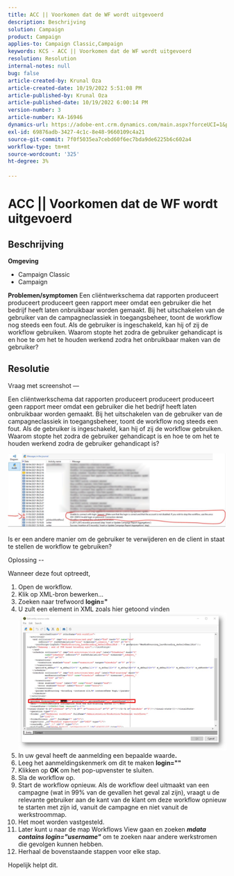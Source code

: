 ```yaml
---
title: ACC || Voorkomen dat de WF wordt uitgevoerd
description: Beschrijving
solution: Campaign
product: Campaign
applies-to: Campaign Classic,Campaign
keywords: KCS - ACC || Voorkomen dat de WF wordt uitgevoerd
resolution: Resolution
internal-notes: null
bug: false
article-created-by: Krunal Oza
article-created-date: 10/19/2022 5:51:08 PM
article-published-by: Krunal Oza
article-published-date: 10/19/2022 6:00:14 PM
version-number: 3
article-number: KA-16946
dynamics-url: https://adobe-ent.crm.dynamics.com/main.aspx?forceUCI=1&pagetype=entityrecord&etn=knowledgearticle&id=1341eb95-d64f-ed11-bba2-00224808679b
exl-id: 69876adb-3427-4c1c-8e48-9660109c4a21
source-git-commit: 7f0f5035ea7cebd60f6ec7bda9de6225b6c602a4
workflow-type: tm+mt
source-wordcount: '325'
ht-degree: 3%

---
```


# ACC || Voorkomen dat de WF wordt uitgevoerd

## Beschrijving

<b>Omgeving</b>
- Campaign Classic
- Campaign



<b>Problemen/symptomen</b>
Een cliëntwerkschema dat rapporten produceert produceert produceert geen rapport meer omdat een gebruiker die het bedrijf heeft laten onbruikbaar worden gemaakt. Bij het uitschakelen van de gebruiker van de campagneclassiek in toegangsbeheer, toont de workflow nog steeds een fout. Als de gebruiker is ingeschakeld, kan hij of zij de workflow gebruiken. Waarom stopte het zodra de gebruiker gehandicapt is en hoe te om het te houden werkend zodra het onbruikbaar maken van de gebruiker?


## Resolutie


Vraag met screenshot —



Een cliëntwerkschema dat rapporten produceert produceert produceert geen rapport meer omdat een gebruiker die het bedrijf heeft laten onbruikbaar worden gemaakt. Bij het uitschakelen van de gebruiker van de campagneclassiek in toegangsbeheer, toont de workflow nog steeds een fout. Als de gebruiker is ingeschakeld, kan hij of zij de workflow gebruiken. Waarom stopte het zodra de gebruiker gehandicapt is en hoe te om het te houden werkend zodra de gebruiker gehandicapt is?

![](assets/178d95b7-4dd0-ec11-a7b5-00224809c556.png)

Is er een andere manier om de gebruiker te verwijderen en de client in staat te stellen de workflow te gebruiken?





Oplossing --

Wanneer deze fout optreedt,

1. Open de workflow.
2. Klik op XML-bron bewerken...
3. Zoeken naar trefwoord <b>login=&quot;</b>
4. U zult een element in XML zoals hier getoond vinden![](assets/dee6636f-799e-eb11-b1ac-000d3a368466.png)
5. In uw geval heeft de aanmelding een bepaalde waarde<b>.</b>
6. Leeg het aanmeldingskenmerk om dit te maken <b>login=&quot;&quot;</b>
7. Klikken op <b>OK </b>om het pop-upvenster te sluiten.
8. Sla de workflow op.
9. Start de workflow opnieuw. Als de workflow deel uitmaakt van een campagne (wat in 99% van de gevallen het geval zal zijn), vraagt u de relevante gebruiker aan de kant van de klant om deze workflow opnieuw te starten met zijn id, vanuit de campagne en niet vanuit de werkstroommap.
10. Het moet worden vastgesteld.
11. Later kunt u naar de map Workflows View gaan en zoeken <b>*mdata contains login=&quot;username&quot;</b>* om te zoeken naar andere werkstromen die gevolgen kunnen hebben.
12. Herhaal de bovenstaande stappen voor elke stap.


Hopelijk helpt dit.
